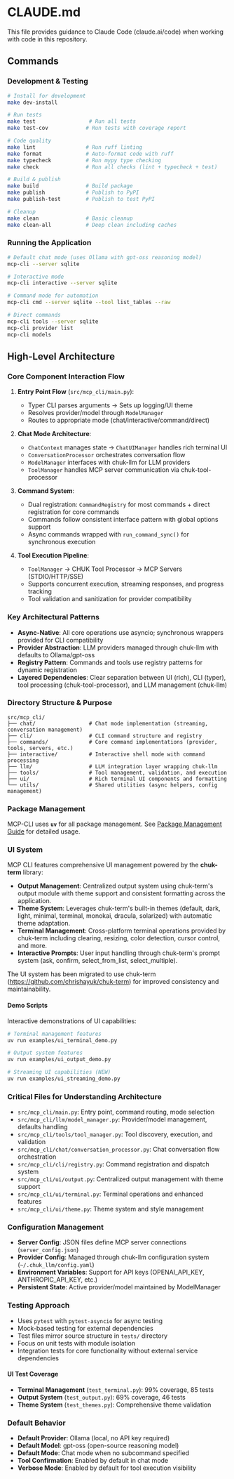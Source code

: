 # CLAUDE.md

This file provides guidance to Claude Code (claude.ai/code) when working with code in this repository.

## Commands

### Development & Testing
```bash
# Install for development
make dev-install

# Run tests
make test                 # Run all tests
make test-cov            # Run tests with coverage report

# Code quality
make lint                # Run ruff linting
make format              # Auto-format code with ruff
make typecheck           # Run mypy type checking
make check               # Run all checks (lint + typecheck + test)

# Build & publish
make build               # Build package
make publish             # Publish to PyPI
make publish-test        # Publish to test PyPI

# Cleanup
make clean               # Basic cleanup
make clean-all           # Deep clean including caches
```

### Running the Application
```bash
# Default chat mode (uses Ollama with gpt-oss reasoning model)
mcp-cli --server sqlite

# Interactive mode
mcp-cli interactive --server sqlite

# Command mode for automation
mcp-cli cmd --server sqlite --tool list_tables --raw

# Direct commands
mcp-cli tools --server sqlite
mcp-cli provider list
mcp-cli models
```

## High-Level Architecture

### Core Component Interaction Flow

1. **Entry Point Flow** (`src/mcp_cli/main.py`):
   - Typer CLI parses arguments → Sets up logging/UI theme
   - Resolves provider/model through `ModelManager`
   - Routes to appropriate mode (chat/interactive/command/direct)

2. **Chat Mode Architecture**:
   - `ChatContext` manages state → `ChatUIManager` handles rich terminal UI
   - `ConversationProcessor` orchestrates conversation flow
   - `ModelManager` interfaces with chuk-llm for LLM providers
   - `ToolManager` handles MCP server communication via chuk-tool-processor

3. **Command System**:
   - Dual registration: `CommandRegistry` for most commands + direct registration for core commands
   - Commands follow consistent interface pattern with global options support
   - Async commands wrapped with `run_command_sync()` for synchronous execution

4. **Tool Execution Pipeline**:
   - `ToolManager` → CHUK Tool Processor → MCP Servers (STDIO/HTTP/SSE)
   - Supports concurrent execution, streaming responses, and progress tracking
   - Tool validation and sanitization for provider compatibility

### Key Architectural Patterns

- **Async-Native**: All core operations use asyncio; synchronous wrappers provided for CLI compatibility
- **Provider Abstraction**: LLM providers managed through chuk-llm with defaults to Ollama/gpt-oss
- **Registry Pattern**: Commands and tools use registry patterns for dynamic registration
- **Layered Dependencies**: Clear separation between UI (rich), CLI (typer), tool processing (chuk-tool-processor), and LLM management (chuk-llm)

### Directory Structure & Purpose

```
src/mcp_cli/
├── chat/                 # Chat mode implementation (streaming, conversation management)
├── cli/                  # CLI command structure and registry
├── commands/             # Core command implementations (provider, tools, servers, etc.)
├── interactive/          # Interactive shell mode with command processing
├── llm/                  # LLM integration layer wrapping chuk-llm
├── tools/                # Tool management, validation, and execution
├── ui/                   # Rich terminal UI components and formatting
└── utils/                # Shared utilities (async helpers, config management)
```

### Package Management

MCP-CLI uses **`uv`** for all package management. See [Package Management Guide](./docs/PACKAGE_MANAGEMENT.md) for detailed usage.

### UI System

MCP CLI features comprehensive UI management powered by the **chuk-term** library:

- **Output Management**: Centralized output system using chuk-term's output module with theme support and consistent formatting across the application.
- **Theme System**: Leverages chuk-term's built-in themes (default, dark, light, minimal, terminal, monokai, dracula, solarized) with automatic theme adaptation.
- **Terminal Management**: Cross-platform terminal operations provided by chuk-term including clearing, resizing, color detection, cursor control, and more.
- **Interactive Prompts**: User input handling through chuk-term's prompt system (ask, confirm, select_from_list, select_multiple).

The UI system has been migrated to use chuk-term (https://github.com/chrishayuk/chuk-term) for improved consistency and maintainability.

#### Demo Scripts

Interactive demonstrations of UI capabilities:

```bash
# Terminal management features
uv run examples/ui_terminal_demo.py

# Output system features  
uv run examples/ui_output_demo.py

# Streaming UI capabilities (NEW)
uv run examples/ui_streaming_demo.py
```


### Critical Files for Understanding Architecture

- `src/mcp_cli/main.py`: Entry point, command routing, mode selection
- `src/mcp_cli/llm/model_manager.py`: Provider/model management, defaults handling
- `src/mcp_cli/tools/tool_manager.py`: Tool discovery, execution, and validation
- `src/mcp_cli/chat/conversation_processor.py`: Chat conversation flow orchestration
- `src/mcp_cli/cli/registry.py`: Command registration and dispatch system
- `src/mcp_cli/ui/output.py`: Centralized output management with theme support
- `src/mcp_cli/ui/terminal.py`: Terminal operations and enhanced features
- `src/mcp_cli/ui/theme.py`: Theme system and style management

### Configuration Management

- **Server Config**: JSON files define MCP server connections (`server_config.json`)
- **Provider Config**: Managed through chuk-llm configuration system (`~/.chuk_llm/config.yaml`)
- **Environment Variables**: Support for API keys (OPENAI_API_KEY, ANTHROPIC_API_KEY, etc.)
- **Persistent State**: Active provider/model maintained by ModelManager

### Testing Approach

- Uses `pytest` with `pytest-asyncio` for async testing
- Mock-based testing for external dependencies
- Test files mirror source structure in `tests/` directory
- Focus on unit tests with module isolation
- Integration tests for core functionality without external service dependencies

#### UI Test Coverage

- **Terminal Management** (`test_terminal.py`): 99% coverage, 85 tests
- **Output System** (`test_output.py`): 69% coverage, 46 tests
- **Theme System** (`test_themes.py`): Comprehensive theme validation

### Default Behavior

- **Default Provider**: Ollama (local, no API key required)
- **Default Model**: gpt-oss (open-source reasoning model)
- **Default Mode**: Chat mode when no subcommand specified
- **Tool Confirmation**: Enabled by default in chat mode
- **Verbose Mode**: Enabled by default for tool execution visibility